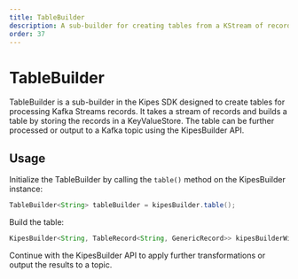 ```yaml
---
title: TableBuilder
description: A sub-builder for creating tables from a KStream of records.
order: 37
---
```


# TableBuilder

TableBuilder is a sub-builder in the Kipes SDK designed to create tables for processing Kafka Streams records. It takes
a stream of records and builds a table by storing the records in a KeyValueStore. The table can be further processed or
output to a Kafka topic using the KipesBuilder API.

## Usage

Initialize the TableBuilder by calling the `table()` method on the KipesBuilder instance:

```java
TableBuilder<String> tableBuilder = kipesBuilder.table();
```

Build the table:

```java
KipesBuilder<String, TableRecord<String, GenericRecord>> kipesBuilderWithTable = tableBuilder.build(resultKeySerde, resultValueSerde);
```

Continue with the KipesBuilder API to apply further transformations or output the results to a topic.
